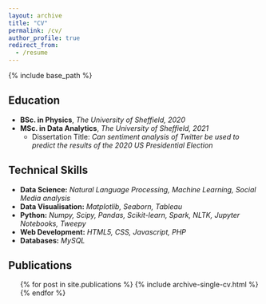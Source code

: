 ```yaml
---
layout: archive
title: "CV"
permalink: /cv/
author_profile: true
redirect_from:
  - /resume
---
```


{% include base_path %}

## Education

- **BSc. in Physics**, *The University of Sheffield, 2020*
- **MSc. in Data Analytics**, *The University of Sheffield, 2021*
	- Dissertation Title: *Can sentiment analysis of Twitter be used to predict the results of the 2020 US Presidential Election*

## Technical Skills
- **Data Science:** *Natural Language Processing, Machine Learning, Social Media analysis*
- **Data Visualisation:** *Matplotlib, Seaborn, Tableau*
- **Python:** *Numpy, Scipy, Pandas, Scikit-learn, Spark, NLTK, Jupyter Notebooks, Tweepy*
- **Web Development:** *HTML5, CSS, Javascript, PHP*
- **Databases:** *MySQL*

## Publications
<ul>{% for post in site.publications %}
{% include archive-single-cv.html %}
{% endfor %}</ul>

